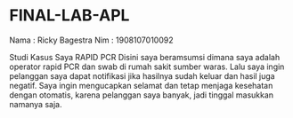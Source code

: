 # FINAL-LAB-APL
Nama : Ricky Bagestra
Nim  : 1908107010092

Studi Kasus Saya RAPID PCR
Disini saya beramsumsi dimana saya adalah operator rapid PCR dan swab di rumah sakit sumber waras. Lalu saya ingin pelanggan saya dapat notifikasi jika hasilnya sudah keluar dan hasil juga negatif. Saya ingin mengucapkan selamat dan tetap menjaga kesehatan dengan otomatis, karena pelanggan saya banyak, jadi tinggal masukkan namanya saja.
